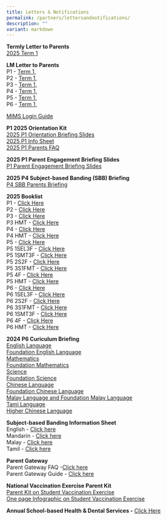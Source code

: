 ```yaml
---
title: Letters & Notifications
permalink: /partners/lettersandnotifications/
description: ""
variant: markdown
---
```

**Termly Letter to Parents**
<br>
[2025 Term 1](/files/2025%20Comms/Letter%20to%20Parent/2025_Term_1_Letter_to_Parent.pdf)

**LM Letter to Parents**
<br>
P1 - [Term 1, ](/files/2025%20Comms/LM%20Letter/P1_Term_1_Level_Letter_2025.pdf)
<br>
P2 - [Term 1, ](/files/2025%20Comms/LM%20Letter/P2_Term_1_Level_Letter_2025.pdf)
<br>
P3 - [Term 1, ](/files/2025%20Comms/LM%20Letter/P3_Term_1_Level_Letter_2025.pdf)
<br>
P4 - [Term 1, ](/files/2025%20Comms/LM%20Letter/P4_Term_1_Level_Letter_2025.pdf)
<br>
P5 - [Term 1, ](/files/2025%20Comms/LM%20Letter/P5_Term_1_Level_Letter_2025.pdf)
<br>
P6 - [Term 1, ](/files/2025%20Comms/LM%20Letter/P6_Term_1_Level_Letter_2025.pdf)

[MIMS Login Guide](/files/2024%20LM%20Letter/Term%202/MIMS_login_guide.pdf)

**P1 2025 Orientation Kit**<br>
[2025 P1 Orientation Briefing Slides](/files/2025%20Booklist/2025P1/P1_2025_Orientation_compressed.pdf)<br>
[2025 P1 Info Sheet](/files/2025%20Booklist/2025P1/P1_Information_Sheet__1_2025_.pdf)<br>
[2025 P1 Parents FAQ](/files/2025%20Booklist/2025P1/Primary_1_Parents_FAQ_2025.pdf)

**2025 P1 Parent Engagement Briefing Slides**<br>
[P1 Parent Engagement Briefing Slides](/files/2025%20Comms/P1_Parents_Engagement_Consolidated_Slide_Deck.pdf)

**2025 P4 Subject-based Banding (SBB) Briefing**<br>
[P4 SBB Parents Briefing](/files/2025%20Comms/P4_SBB_Parents_Briefing_Final_for_Website_compressed.pdf)


**2025 Booklist**  
P1 - [Click Here](/files/2025%20Booklist/Ngee_Ann_Booklist_2025_Primary_1.pdf)
<br>P2 - [Click Here](/files/2025%20Booklist/Ngee_Ann_Booklist_2025_Primary_2.pdf)
<br>P3 - [Click Here](/files/2025%20Booklist/Ngee_Ann_Booklist_2025_Primary_3.pdf)
<br>P3 HMT - [Click Here](/files/2025%20Booklist/Ngee_Ann_Booklist_2025_Primary_3HMT.pdf)
<br>P4 - [Click Here](/files/2025%20Booklist/Ngee_Ann_Booklist_2025_Primary_4.pdf)
<br>P4 HMT - [Click Here](/files/2025%20Booklist/Ngee_Ann_Booklist_2025_Primary_4HMT.pdf)
<br>P5 - [Click Here](/files/2025%20Booklist/Ngee_Ann_Booklist_2025_Primary_5_4S.pdf)
<br>P5 1SEL3F - [Click Here](/files/2025%20Booklist/Ngee_Ann_Booklist_2025_Primary_5_1SEL3F.pdf)
<br>P5 1SMT3F - [Click Here](/files/2025%20Booklist/Ngee_Ann_Booklist_2025_Primary_5_1SMT3F.pdf)
<br>P5 2S2F - [Click Here](/files/2025%20Booklist/Ngee_Ann_Booklist_2025_Primary_5_2S2F.pdf)
<br> P5 3S1FMT - [Click Here](/files/2025%20Booklist/Ngee_Ann_Booklist_2025_Primary_5_3S1FMT.pdf)
<br>P5 4F - [Click Here](/files/2025%20Booklist/Ngee_Ann_Booklist_2025_Primary_5_4F.pdf)
<br> P5 HMT - [Click Here](/files/2025%20Booklist/Ngee_Ann_Booklist_2025_Primary_5HMT.pdf)
<br>P6 - [Click Here](/files/2025%20Booklist/Ngee_Ann_Booklist_2025_Primary_6_4S.pdf)
<br>P6 1SEL3F - [Click Here](/files/2025%20Booklist/Ngee_Ann_Booklist_2025_Primary_6_1SEL3F.pdf)
<br>P6 2S2F - [Click Here](/files/2025%20Booklist/Ngee_Ann_Booklist_2025_Primary_6_2S2F.pdf)
<br> P6 3S1FMT - [Click Here](/files/2025%20Booklist/Ngee_Ann_Booklist_2025_Primary_6_3S1FMT.pdf)
<br> P6 1SMT3F - [Click Here](/files/2025%20Booklist/Ngee_Ann_Booklist_2025_Primary_6_1SMT3F.pdf)
<br>P6 4F - [Click Here](/files/2025%20Booklist/Ngee_Ann_Booklist_2025_Primary_6_4F.pdf)
<br>P6 HMT - [Click Here](/files/2025%20Booklist/Ngee_Ann_Booklist_2025_Primary_6HMT.pdf)

**2024 P6 Curiculum Briefing**
<br>
[English Language]()
<br>[Foundation English Language]()
<br>[Mathematics]()
<br>[Foundation Mathematics]()
<br>[Science]()
<br>[Foundation Science]()
<br>[Chinese Language]()
<br>[Foundation Chinese Language]()
<br>[Malay Language and Foundation Malay Language]()
<br>[Tami Language]()
<br>[Higher Chinese Language]()

**Subject-based Banding Information Sheet**
<br>
English -&nbsp;[Click here](/files/MOE_SBB_ENG_revised%201%20Mar%202018.pdf)
<br>
Mandarin -&nbsp;[Click here](/files/MOE_SBB_CHI_revised%201%20Mar%202018.pdf)
<br>
Malay -&nbsp;[Click here](/files/MOE_SBB_ML_revised%201%20Mar%202018.pdf)
<br>
Tamil -&nbsp;[Click here](/files/MOE_SBB_TL_revised%201%20Mar%202018.pdf)

**Parent Gateway**
<br>
Parent Gateway FAQ -[Click here](https://pg.moe.edu.sg/faq)
<br>
Parent Gateway Guide -&nbsp;[Click here](/files/Parents%20Gateway%20User%20Guide.pdf)


**National Vaccination Exercise Parent Kit**
<br>
[Parent Kit on Student Vaccination Exercise](/files/Resource%202%20Parent%20Kit%20on%20Student%20Vaccination%20Exercise.pdf)
<br>
[One page Infographic on Student Vaccination Exercise](/files/Resource%203%20One%20page%20Infographic%20on%20Student%20Vaccination%20Exercise.pdf)

**Annual School-based Health &amp; Dental Services -**&nbsp;[Click Here](/files/Letter%20to%20P1%20Parents_Final.pdf)